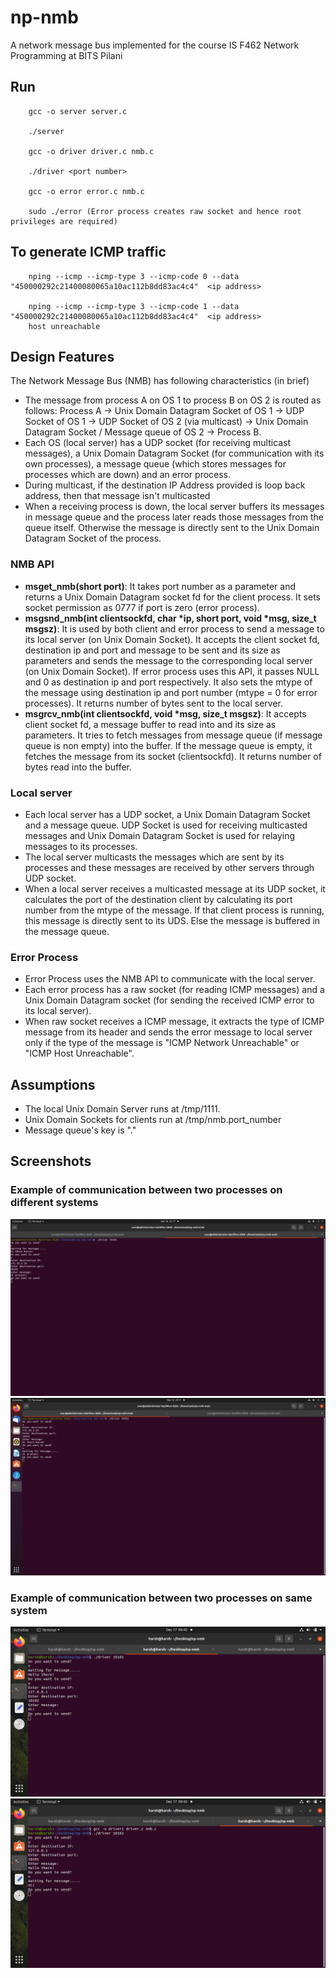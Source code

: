 # np-nmb

A network message bus implemented for the course IS F462 Network Programming at BITS Pilani

## Run

```
    gcc -o server server.c

    ./server

    gcc -o driver driver.c nmb.c

    ./driver <port number>

    gcc -o error error.c nmb.c

    sudo ./error (Error process creates raw socket and hence root privileges are required)
```

## To generate ICMP traffic

```
    nping --icmp --icmp-type 3 --icmp-code 0 --data "450000292c21400080065a10ac112b8dd83ac4c4"  <ip address>

    nping --icmp --icmp-type 3 --icmp-code 1 --data "450000292c21400080065a10ac112b8dd83ac4c4"  <ip address>
    host unreachable
```

## Design Features

The Network Message Bus (NMB) has following characteristics (in brief)

- The message from process A on OS 1 to process B on OS 2 is routed as follows: Process A &rarr; Unix Domain Datagram Socket of OS 1 &rarr; UDP Socket of OS 1 &rarr; UDP Socket of OS 2 (via multicast) &rarr; Unix Domain Datagram Socket / Message queue of OS 2 &rarr; Process B.
- Each OS (local server) has a UDP socket (for receiving multicast messages), a Unix Domain Datagram Socket (for communication with its own processes), a message queue (which stores messages for processes which are down) and an error process.
- During multicast, if the destination IP Address provided is loop back address, then that message isn't multicasted
- When a receiving process is down, the local server buffers its messages in message queue and the process later reads those messages from the queue itself. Otherwise the message is directly sent to the Unix Domain Datagram Socket of the process.

### NMB API

- **msget_nmb(short port)**: It takes port number as a parameter and returns a Unix Domain Datagram socket fd for the client process. It sets socket permission as 0777 if port is zero (error process).
- **msgsnd_nmb(int clientsockfd, char *ip, short port, void *msg, size_t msgsz)**: It is used by both client and error process to send a message to its local server (on Unix Domain Socket). It accepts the client socket fd, destination ip and port and message to be sent and its size as parameters and sends the message to the corresponding local server (on Unix Domain Socket). If error process uses this API, it passes NULL and 0 as destination ip and port respectively. It also sets the mtype of the message using destination ip and port number (mtype = 0 for error processes). It returns number of bytes sent to the local server.
- **msgrcv_nmb(int clientsockfd, void \*msg, size_t msgsz)**: It accepts client socket fd, a message buffer to read into and its size as parameters. It tries to fetch messages from message queue (if message queue is non empty) into the buffer. If the message queue is empty, it fetches the message from its socket (clientsockfd). It returns number of bytes read into the buffer.

### Local server

- Each local server has a UDP socket, a Unix Domain Datagram Socket and a message queue. UDP Socket is used for receiving multicasted messages and Unix Domain Datagram Socket is used for relaying messages to its processes.
- The local server multicasts the messages which are sent by its processes and these messages are received by other servers through UDP socket.
- When a local server receives a multicasted message at its UDP socket, it calculates the port of the destination client by calculating its port number from the mtype of the message. If that client process is running, this message is directly sent to its UDS. Else the message is buffered in the message queue.

### Error Process

- Error Process uses the NMB API to communicate with the local server.
- Each error process has a raw socket (for reading ICMP messages) and a Unix Domain Datagram socket (for sending the received ICMP error to its local server).
- When raw socket receives a ICMP message, it extracts the type of ICMP message from its header and sends the error message to local server only if the type of the message is "ICMP Network Unreachable" or "ICMP Host Unreachable".

## Assumptions

- The local Unix Domain Server runs at /tmp/1111.
- Unix Domain Sockets for clients run at /tmp/nmb.port_number
- Message queue's key is "."

## Screenshots

### Example of communication between two processes on different systems

![Process 1](./screenshots/process1.png?raw=true)
![Process 2](./screenshots/process2.png?raw=true)

### Example of communication between two processes on same system

![Process 1](./screenshots/local_process1.png?raw=true)
![Process 2](./screenshots/local_process2.png?raw=true)
